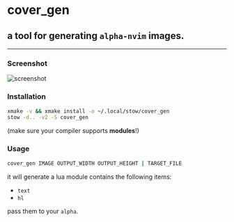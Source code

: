 # **cover_gen**

## a tool for generating `alpha-nvim` images.

---

### Screenshot

![screenshot](https://raw.github.com/wppopqpu/cover_gen/main/assets/screenshot.png)

### Installation

```sh
xmake -v && xmake install -o ~/.local/stow/cover_gen
stow -d.. -v2 -S cover_gen
```
(make sure your compiler supports **modules**!)

### Usage

```sh
cover_gen IMAGE OUTPUT_WIDTH OUTPUT_HEIGHT | TARGET_FILE
```

it will generate a lua module contains the following items:

- `text`
- `hl`

pass them to your `alpha`.
